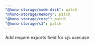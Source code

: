 ```yaml
---
"@hono-storage/node-disk": patch
"@hono-storage/memory": patch
"@hono-storage/core": patch
"@hono-storage/s3": patch
---
```


Add require exports field for cjs usecase
